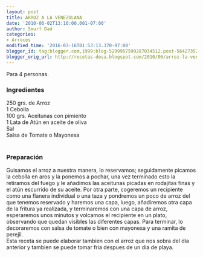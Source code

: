 ```yaml
---
layout: post
title: ARROZ A LA VENEZOLANA
date: '2010-06-02T13:10:00.001-07:00'
author: Smurf Dad
categories:
- Arroces
modified_time: '2016-03-16T01:53:13.370-07:00'
blogger_id: tag:blogger.com,1999:blog-5299957599287034512.post-5642735268947599473
blogger_orig_url: http://recetas-desa.blogspot.com/2010/06/arroz-la-venezolana.html
---
```


Para 4 personas.<br /><h3>Ingredientes</h3>250 grs. de Arroz<br />1 Cebolla<br />100 grs. Aceitunas con pimiento<br />1 Lata de Atún en aceite de oliva<br />Sal<br />Salsa de Tomate o Mayonesa<br /><br /><h3>Preparación</h3>Guisamos el arroz a nuestra manera, lo reservamos; seguidamente picamos la cebolla en aros y la ponemos a pochar, una vez terminado esto la retiramos del fuego y le añadimos las aceitunas picadas en rodajitas finas y el atún escurrido de su aceite. Por otra parte, cogeremos un recipiente como una flanera individual o una taza y pondremos un poco de arroz del que tenemos reservado y haremos una capa, luego, añadiremos otra capa de la fritura ya realizada, y terminaremos con una capa de arroz, esperaremos unos minutos y volcamos el recipiente en un plato, observando que quedan visibles las diferentes capas. Para terminar, lo decoraremos con salsa de tomate o bien con mayonesa y una ramita de perejil.<br />Esta receta se puede elaborar tambien con el arroz que nos sobra del día anterior y tambien se puede tomar fria despues de un día de playa.